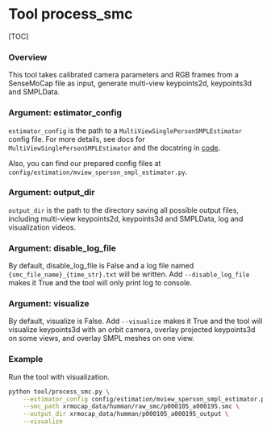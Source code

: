 # Tool process_smc

[TOC]

### Overview

This tool takes calibrated camera parameters and RGB frames from a SenseMoCap file as input, generate multi-view keypoints2d, keypoints3d and SMPLData.

### Argument: estimator_config

`estimator_config` is the path to a `MultiViewSinglePersonSMPLEstimator` config file. For more details, see docs for `MultiViewSinglePersonSMPLEstimator` and the docstring in [code](../../../xrmocap/estimation/mview_sperson_smpl_estimator.py).

Also, you can find our prepared config files at `config/estimation/mview_sperson_smpl_estimator.py`.

### Argument: output_dir

`output_dir` is the path to the directory saving all possible output files, including multi-view keypoints2d, keypoints3d and SMPLData, log and visualization videos.

### Argument: disable_log_file

By default, disable_log_file is False and a log file named `{smc_file_name}_{time_str}.txt` will be written. Add `--disable_log_file` makes it True and the tool will only print log to console.

### Argument: visualize

By default, visualize is False. Add `--visualize` makes it True and the tool will visualize keypoints3d with an orbit camera, overlay projected keypoints3d on some views, and overlay SMPL meshes on one view.

### Example

Run the tool with visualization.

```bash
python tool/process_smc.py \
	--estimator_config config/estimation/mview_sperson_smpl_estimator.py \
	--smc_path xrmocap_data/humman/raw_smc/p000105_a000195.smc \
	--output_dir xrmocap_data/humman/p000105_a000195_output \
	--visualize
```
